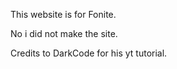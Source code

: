 This website is for Fonite. 

No i did not make the site.

Credits to DarkCode for his yt tutorial.
